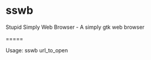 sswb
====

Stupid Simply Web Browser - A simply gtk web browser


=====

Usage: sswb url_to_open <title>

Example: sswb http://www.icapito.it 
  
Example: sswb http://www.icapito.it iCapito

=====
  
Release: 211112.1

Changes:
  Add support for download files
  Add support for notification under gnome
  Add support for F5 hotkey to refresh page
